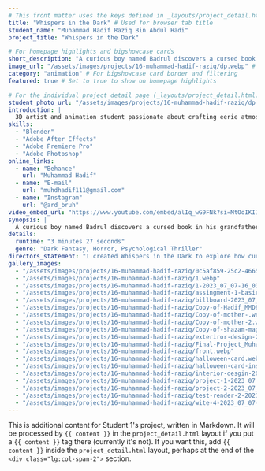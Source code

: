 ```yaml
---
# This front matter uses the keys defined in _layouts/project_detail.html
title: "Whispers in the Dark" # Used for browser tab title
student_name: "Muhammad Hadif Raziq Bin Abdul Hadi"
project_title: "Whispers in the Dark"

# For homepage highlights and bigshowcase cards
short_description: "A curious boy named Badrul discovers a cursed book in his grandfather’s attic. As he delves deeper into its pages, eerie whispers begin haunting him—drawing him closer to a terrifying truth hidden in the dark."
image_url: "/assets/images/projects/16-muhammad-hadif-raziq/dp.webp" # Card image
category: "animation" # For bigshowcase card border and filtering
featured: true # Set to true to show on homepage highlights

# For the individual project detail page (_layouts/project_detail.html)
student_photo_url: "/assets/images/projects/16-muhammad-hadif-raziq/dp.webp"
introduction: |
  3D artist and animation student passionate about crafting eerie atmospheres and psychological tension. Currently exploring horror storytelling through stylized visuals and immersive sound design.
skills:
  - "Blender"
  - "Adobe After Effects"
  - "Adobe Premiere Pro"
  - "Adobe Photoshop"
online_links:
  - name: "Behance"
    url: "Muhammad Hadif"
  - name: "E-mail"
    url: "muhdhadif111@gmail.com"
  - name: "Instagram"
    url: "@ard_bruh"
video_embed_url: "https://www.youtube.com/embed/alIq_wG9FNk?si=MtOoIKIImIkR8djl"
synopsis: |
  A curious boy named Badrul discovers a cursed book in his grandfather’s attic. As he delves deeper into its pages, eerie whispers begin haunting him—drawing him closer to a terrifying truth hidden in the dark.
details:
  runtime: "3 minutes 27 seconds"
  genre: "Dark Fantasy, Horror, Psychological Thriller"
directors_statement: "I created Whispers in the Dark to explore how curiosity can lead to dread when innocence collides with ancient horrors. Inspired by Southeast Asian folklore and childhood fears, this film challenges the comfort of light by revealing what lingers in the shadows."
gallery_images:
  - "/assets/images/projects/16-muhammad-hadif-raziq/0c5af859-25c2-4665-9715-5d1f89347565.webp"
  - "/assets/images/projects/16-muhammad-hadif-raziq/1.webp"
  - "/assets/images/projects/16-muhammad-hadif-raziq/1-2023_07_07-16_03_01-UTC.webp"
  - "/assets/images/projects/16-muhammad-hadif-raziq/assingment-1-basic-drawing.webp"
  - "/assets/images/projects/16-muhammad-hadif-raziq/billboard-2023_07_07-16_03_01-UTC.webp"
  - "/assets/images/projects/16-muhammad-hadif-raziq/Copy-of-Hadif_MMD83_photoshop+AI.webp"
  - "/assets/images/projects/16-muhammad-hadif-raziq/Copy-of-mother-.webp"
  - "/assets/images/projects/16-muhammad-hadif-raziq/Copy-of-mother-2.webp"
  - "/assets/images/projects/16-muhammad-hadif-raziq/Copy-of-shazam-magazine.webp"
  - "/assets/images/projects/16-muhammad-hadif-raziq/exteriror-design-2023_07_07-16_03_01-UTC.webp"
  - "/assets/images/projects/16-muhammad-hadif-raziq/Final-Project_Muhammad-Hadif-Raziq.webp"
  - "/assets/images/projects/16-muhammad-hadif-raziq/front.webp"
  - "/assets/images/projects/16-muhammad-hadif-raziq/halloween-card.webp"
  - "/assets/images/projects/16-muhammad-hadif-raziq/halloween-card-inside.webp"
  - "/assets/images/projects/16-muhammad-hadif-raziq/interior-desgin-2023_07_07-16_03_01-UTC.webp"
  - "/assets/images/projects/16-muhammad-hadif-raziq/project-1-2023_07_07-16_03_01-UTC.webp"
  - "/assets/images/projects/16-muhammad-hadif-raziq/project-2-2023_07_07-16_03_01-UTC.webp"
  - "/assets/images/projects/16-muhammad-hadif-raziq/test-render-2-2023_07_07-16_03_01-UTC.webp"
  - "/assets/images/projects/16-muhammad-hadif-raziq/wite-4-2023_07_07-16_03_01-UTC.webp"
---
```

<!-- You can add more content here in Markdown if needed, it will appear after the gallery -->
This is additional content for Student 1's project, written in Markdown.
It will be processed by `{{ content }}` in the `project_detail.html` layout if you put a `{{ content }}` tag there (currently it's not).
If you want this, add `{{ content }}` inside the `project_detail.html` layout, perhaps at the end of the `<div class="lg:col-span-2">` section.